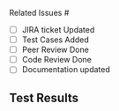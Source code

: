 Related Issues #

- [ ] JIRA ticket Updated
- [ ] Test Cases Added
- [ ] Peer Review Done
- [ ] Code Review Done
- [ ] Documentation updated

## Test Results